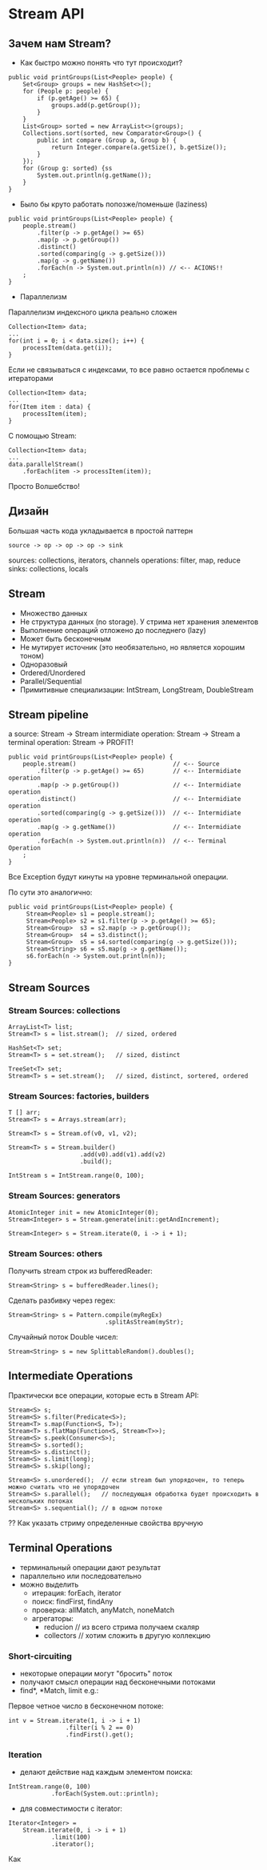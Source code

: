 # Stream API

## Зачем нам Stream?

- Как быстро можно понять что тут происходит?

```
public void printGroups(List<People> people) {
	Set<Group> groups = new HashSet<>();
	for (People p: people) {
		if (p.getAge() >= 65) {
			groups.add(p.getGroup());
		}
	}
	List<Group> sorted = new ArrayList<>(groups);
	Collections.sort(sorted, new Comparator<Group>() {
		public int compare (Group a, Group b) {
			return Integer.compare(a.getSize(), b.getSize());
		}
	});
	for (Group g: sorted) {ss
		System.out.println(g.getName());
	}
}
```

- Было бы круто работать попозже/поменьше (laziness)

```
public void printGroups(List<People> people) {
	people.stream()
		.filter(p -> p.getAge() >= 65)
		.map(p -> p.getGroup())
		.distinct()
		.sorted(comparing(g -> g.getSize()))
		.map(g -> g.getName())
		.forEach(n -> System.out.println(n)) // <-- ACIONS!!
	;
}
```

- Параллелизм

Параллелизм индексного цикла реально сложен 
```
Collection<Item> data;
...
for(int i = 0; i < data.size(); i++) {
    processItem(data.get(i));
}
```

Если не связываться с индексами, то все равно остается проблемы с итераторами
```
Collection<Item> data;
...
for(Item item : data) {
    processItem(item);
}
```

С помощью Stream:

```
Collection<Item> data;
...
data.parallelStream()
    .forEach(item -> processItem(item));
```

Просто Волшебство!


## Дизайн

Большая часть кода укладывается в простой паттерн
```
source -> op -> op -> op -> sink
```

sources: collections, iterators, channels
operations: filter, map, reduce
sinks: collections, locals 

## Stream

- Множество данных
- Не структура данных (no storage). У стрима нет хранения элементов
- Выполнение операций отложено до последнего (lazy)
- Может быть бесконечным
- Не мутирует источник (это необязательно, но является хорошим тоном)
- Одноразовый
- Ordered/Unordered
- Parallel/Sequential
- Примитивные специализации: IntStream, LongStream, DoubleStream

## Stream pipeline

a source:               Stream -> Stream
intermidiate operation: Stream -> Stream
a terminal operation:   Stream -> PROFIT! 

```
public void printGroups(List<People> people) {
	people.stream()                           // <-- Source
		.filter(p -> p.getAge() >= 65)        // <-- Intermidiate operation
		.map(p -> p.getGroup())               // <-- Intermidiate operation
		.distinct()                           // <-- Intermidiate operation
		.sorted(comparing(g -> g.getSize()))  // <-- Intermidiate operation
		.map(g -> g.getName())                // <-- Intermidiate operation
		.forEach(n -> System.out.println(n))  // <-- Terminal Operation
	;
}
```

Все Exception будут кинуты на уровне терминальной операции.

По сути это аналогично:

```
public void printGroups(List<People> people) {
     Stream<People> s1 = people.stream();
     Stream<People> s2 = s1.filter(p -> p.getAge() >= 65);
     Stream<Group>  s3 = s2.map(p -> p.getGroup());
     Stream<Group>  s4 = s3.distinct();
     Stream<Group>  s5 = s4.sorted(comparing(g -> g.getSize()));
     Stream<String> s6 = s5.map(g -> g.getName());
     s6.forEach(n -> System.out.println(n));
}
```

## Stream Sources
### Stream Sources: collections

```
ArrayList<T> list;
Stream<T> s = list.stream();  // sized, ordered

HashSet<T> set;
Stream<T> s = set.stream();   // sized, distinct

TreeSet<T> set;
Stream<T> s = set.stream();   // sized, distinct, sortered, ordered
```
### Stream Sources: factories, builders  

```
T [] arr;
Stream<T> s = Arrays.stream(arr);

Stream<T> s = Stream.of(v0, v1, v2);

Stream<T> s = Stream.builder()
                    .add(v0).add(v1).add(v2)
                    .build();
                    
IntStream s = IntStream.range(0, 100);
```

### Stream Sources: generators

```
AtomicInteger init = new AtomicInteger(0);
Stream<Integer> s = Stream.generate(init::getAndIncrement);
```

```
Stream<Integer> s = Stream.iterate(0, i -> i + 1);
```

### Stream Sources: others

Получить stream строк из bufferedReader:
```
Stream<String> s = bufferedReader.lines();
```

Сделать разбивку через regex:
 ```
 Stream<String> s = Pattern.compile(myRegEx)
                            .splitAsStream(myStr);
 ```
 
Случайный поток Double чисел:
 ```
 Stream<String> s = new SplittableRandom().doubles();
 ```
 
 ## Intermediate Operations
 
 Практически все операции, которые есть в Stream API:
 
 ```
 Stream<S> s;
 Stream<S> s.filter(Predicate<S>);
 Stream<T> s.map(Function<S, T>);
 Stream<T> s.flatMap(Function<S, Stream<T>>);
 Stream<S> s.peek(Consumer<S>);
 Stream<S> s.sorted();
 Stream<S> s.distinct();
 Stream<S> s.limit(long);
 Stream<S> s.skip(long);
 
 Stream<S> s.unordered();  // если stream был упорядочен, то теперь можно считать что не упорядочен
 Stream<S> s.parallel();   // последующая обработка будет происходить в нескольких потоках
 Stream<S> s.sequential(); // в одном потоке
 ```
 
 ?? Как указать стриму определенные свойства вручную
 
 ## Terminal Operations
 
 - терминальный операции дают результат
 - параллельно или последовательно
 - можно выделить
    - итерация: forEach, iterator
    - поиск: findFirst, findAny
    - проверка: allMatch, anyMatch, noneMatch
    - агрегаторы: 
        - reducion   // из всего стрима получаем скаляр
        - collectors // хотим сложить в другую коллекцию
        
### Short-circuiting

- некоторые операции могут "бросить" поток
- получают смысл операции над бесконечными потоками
- find*, *Match, limit
e.g.:

Первое четное число в бесконечном потоке:
```
int v = Stream.iterate(1, i -> i + 1)
                .filter(i % 2 == 0)
                .findFirst().get();
```

### Iteration
- делают действие над каждым элементом поиска:
```
IntStream.range(0, 100)
            .forEach(System.out::println);
```
- для совместимости с iterator:
```
Iterator<Integer> = 
    Stream.iterate(0, i -> i + 1)
            .limit(100)
            .iterator();
```

Как